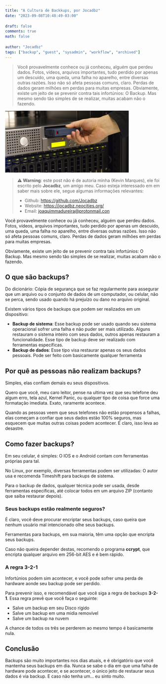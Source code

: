 ```yaml
---
title: "A Cultura de Backkups, por Jocadbz"
date: "2023-09-08T10:48:49-03:00"

draft: false
comments: true
math: false

author: "Jocadbz"
tags: ["backup", "guest", "sysadmin", "workflow", "archived"]
---
```


> Você provavelmente conhece ou já conheceu, alguém que perdeu dados. Fotos, vídeos, arquivos importantes, tudo perdido por apenas um descuido, uma queda, uma falha no aparelho, entre diversas outras razões. Isso não só afeta pessoas comuns, claro.  Perdas de dados geram milhões em perdas para muitas empresas.  Obviamente, existe um jeito de se prevenir contra tais infortúnios: O Backup. Mas mesmo sendo tão simples de se realizar, muitas acabam não o fazendo.

![thumb](thumb.png)

> **⚠️ Warning**: este post não é de autoria minha (Kevin Marques), ele foi escrito
> pelo **Jocadbz**, um amigo meu. Caso esteja interessado em em saber mais sobre
> ele, segue algumas informações relevantes:
> + Github: https://github.com/Jocadbz
> + Website: https://jocadbz.neocities.org/
> + Email: joaquimmadureira@protonmail.con


Você provavelmente conhece ou já conheceu, alguém que perdeu dados. Fotos, vídeos,
arquivos importantes, tudo perdido por apenas um descuido, uma queda, uma falha no
aparelho, entre diversas outras razões.
Isso não só afeta pessoas comuns, claro. Perdas de dados geram milhões em perdas
para muitas empresas.

Obviamente, existe um jeito de se prevenir contra tais infortúnios: O Backup.
Mas mesmo sendo tão simples de se realizar, muitas acabam não o fazendo.

## O que são backups?

Do dicionário: Cópia de segurança que se faz regularmente para assegurar que um
arquivo ou o conjunto de dados de um computador, ou celular, não se perca, sendo
usado quando há prejuízo ou dano no arquivo original.

Existem vários tipos de backups que podem ser realizados em um dispositivo:
- **Backup de sistema**:
  Esse backup pode ser usado quando seu sistema operacional sofrer uma falha e não
  puder ser mais utilizado. Alguns restauram o sistema inteiro com seus dados,
  outros apenas restauram a funcionalidade. Esse tipo de backup deve ser realizado
  com ferramentas específicas.
- **Backup de dados**:
  Esse tipo visa restaurar apenas os seus dados pessoais.
  Pode ser feito com basicamente qualquer ferramenta

## Por quê as pessoas não realizam backups?

Simples, elas confiam demais eu seus dispositivos.

Quero que você, meu caro leitor, pense na ultima vez que seu telefone deu algum
erro, tela azul, Kernel Panic, ou qualquer tipo de coisa que force uma formatação
imediata. Exato, raramente acontece.

Quando as pessoas veem que seus telefones não estão propensos a falhas, elas começam
a confiar que seus dados estão 100% seguros, mas esquecem que muitas outras coisas
podem acontecer. E claro, isso leva ao desastre.

## Como fazer backups?

Em seu celular, é simples: O IOS e o Android contam com ferramentas próprias para tal.

No Linux, por exemplo, diversas ferramentas podem ser utilizadas: O autor usa e recomenda
Timeshift para backups de sistema.

Para o backup de dados, qualquer técnica pode ser usada, desde ferramentas especificas,
até colocar todos em um arquivo ZIP (contanto que saiba restaurar depois).

### Seus backups estão realmente seguros?

É claro, você deve procurar encriptar seus backups, caso queira que nenhum usuário mal
intencionado olhe seus backups.

Ferramentas para backups, em sua maioria, têm uma opção que encripta seus backups.

Caso não queira depender destas, recomendo o programa **ccrypt**, que encripta qualquer
arquivo em 256-bit AES e é bem rápido.

### A regra 3-2-1

Infortúnios podem sim acontecer, e você pode sofrer uma perda de hardware aonde seu
backup pode ser perdido.

Para prevenir isso, e recomendável que você siga a regra de backups **3-2-1**.
Essa regra prevê que você faça o seguinte:
- Salve um backup em seu Disco rígido
- Salve um backup em uma midia removível
- Salve um backup na nuvem

A chance de todos os três se perderem ao mesmo tempo é basicamente nula.

## Conclusão

Backups são muito importantes nos dias atuais, e é obrigatório que você
mantenha seus backups em dia. Nunca se sabe o dia em que uma falha de hardware
pode acontecer, e se acontecer, o único jeito de restaurar seus dados é via
backup.
E caso não tenha um... eu sinto muito.
